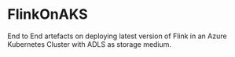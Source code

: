 # FlinkOnAKS
End to End artefacts on deploying latest version of Flink in an Azure Kubernetes Cluster with ADLS as storage medium.
